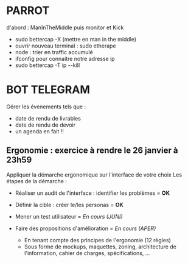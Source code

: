 # PARROT

d'abord : ManInTheMiddle puis monitor et Kick

- sudo bettercap -X (mettre en man in the middle)
- ouvrir nouveau terminal : sudo etherape
- node : trier en traffic accumulé
- ifconfig pour connaitre notre adresse ip
- sudo bettercap -T ip --kill

# BOT TELEGRAM

Gérer les évenements tels que :

- date de rendu de livrables
- date de rendu de devoir
- un agenda en fait !!

## Ergonomie : exercice à rendre le 26 janvier à 23h59

Appliquer la démarche ergonomique sur l'interface de votre choix Les étapes de la démarche :

- Réaliser un audit de l'interface : identifier les problèmes = **OK**
- Définir la cible : créer le/les personas = **OK**
- Mener un test utilisateur = _En cours (JUNI)_
- Faire des propositions d'amélioration = _En cours (APER)_

  - En tenant compte des principes de l'ergonomie (12 règles)
  - Sous forme de mockups, maquettes, zoning, architecture de l'information, cahier de charges, spécifications, ...
